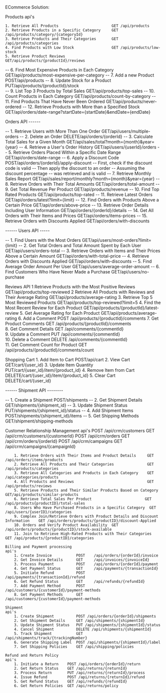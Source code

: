 ECommerce Solution:
	
Products
api's

    1. Retrieve All Products                        GET /api/products
    2. Retrieve Products in a Specific Category     GET /api/products/category/{categoryId}
    3. Retrieve Products and Their Categories       GET /api/products/categories
    4. Find Products with Low Stock                 GET /api/products/low-stock
    5. Retrieve Product Reviews                     GET/api/products/{productId}/reviews
-- 6. Find Most Expensive Products in Each Category              GET/api/products/most-expensive-per-category
-- 7. Add a new Product                                          POST/api/products
-- 8. Update Stock for a Product                                 PUT/api/products/{productId}/stock   
-- 9. List Top 3 Products by Total Sales                         GET/api/products/top-sales
-- 10. Count Products in Each Category                           GET/api/products/count-by-category
-- 11. Find Products That Have Never Been Ordered                GET/api/products/never-ordered
-- 12. Retrieve Products with More than a Specified Stock        GET/api/orders/date-range?startDate={startDate}&endDate={endDate}

Orders API ------

-- 1. Retrieve Users with More Than One Order                     GET/api/users/multiple-orders
-- 2. Delete an Order                                             DELETE/api/orders/{orderId}
-- 3. Calculate Total Sales for a Given Month                     GET/api/sales/total?month={month}&year={year}
-- 4. Retrieve a User's Order History                             GET/api/users/{userId}/orders
-- 5. Retrieve Orders Placed Within a Specific Date Range         GET/api/orders/date-range
-- 6. Apply a Discount Code                                       POST/api/orders/{orderId}/apply-discount
		-- First, check if the discount code is valid
		-- Then apply the discount to an order
		-- Assuming the discount percentage 
		-- was retrieved and is valid
-- 7. Retrieve Monthly Sales Report                                GET/api/sales/report/monthly?month={month}&year={year}
-- 8. Retrieve Orders with Their Total Amounts                     GET/api/orders/total-amount
-- 9. Get Total Revenue Per Product                                GET/api/products/revenue
-- 10. Find Top Rated Products                                     GET/api/products/top-rated
-- 11. Retrieve Latest Orders                                      GET/api/orders/latest?limit={limit}
-- 12. Find Orders with Products Above a Certain Price             GET/api/orders/above-price
-- 13. Retrieve Order Details Including User Information           GET/api/orders/{orderId}/details
-- 14. Get All Orders with Their Items and Prices                  GET/api/orders/items-prices
-- 15. Retrieve Orders with Discounts Applied                      GET/api/orders/with-discounts
              
------ Users API -----

-- 1. Find Users with the Most Orders                     GET/api/users/most-orders?limit={limit}
-- 2. Get Total Orders and Total Amount 
      Spent by Each User                                  GET/api/users/orders-total
-- 3. Retrieve Orders with Items and 
      Their Prices Above a Certain Amount                 GET/api/orders/with-total-price
-- 4. Retrieve Orders with Discounts Applied              GET/api/orders/with-discounts
-- 5. Find Average Order Amount Per User                  GET/api/users/average-order-amount
-- 6. Find Customers Who Have Never Made a Purchase       GET/api/users/no-purchase

Reviews API
	1 Retrieve Products with the Most Positive Reviews       		GET/api/products/top-reviewed
	2 Retrieve All Products with Reviews and Their Average Rating   GET/api/products/average-rating
	3. Retrieve Top 5 Most Reviewed Products                		GET/api/products/top-reviewed?limit=5
	4. Find the Most Recent Review for Each Product         		GET/api/products/{productId}/latest-review
	5. Get Average Rating for Each Product                  		GET/api/products/average-rating
	6. Add a Comment			                               		POST /api/products/{productId}/comments
	7. Get Product Comments	                               			GET /api/products/{productId}/comments	
	8. Get Comment Details	                               			GET /api/comments/{commentId}	
	9. Update a Comment			                           			PUT /api/comments/{commentId}	
	10. Delete a Comment			                           		DELETE /api/comments/{commentId}		
	11. Get Comment Count for Product	                   			GET /api/products/{productId}/comments/count

Shopping Cart
	1. Add Item to Cart          POST/api/cart
	2. View Cart                  GET/cart/{user_id}
	3. Update Item Quantity       PUT/cart/{user_id}/item/{product_id}
	4. Remove Item from Cart      DELETE/cart/{user_id}/item/{product_id}
	5. Clear Cart                 DELETE/cart/{user_id}

------ Shipment API --------

-- 1. Create a Shipment          POST/shipments
-- 2. Get Shipment Details       GET/shipments/{shipment_id}
-- 3. Update Shipment Status     PUT/shipments/{shipment_id}/status
-- 4. Add Shipment Items         POST/shipments/{shipment_id}/items
-- 5. Get Shipping Methods       GET/shipment/shipping-methods


Customer Relationship Management
api's
									POST /api/crm/customers
									GET  /api/crm/customers/{customerId}
									POST /api/crm/orders
									GET  /api/crm/orders/{orderId}
									POST /api/crm/campaigns
									GET /api/crm/campaigns/{campaignId}



		1. Retrieve Orders with Their Items and Product Details    	GET /api/orders/items/products
		2. Retrieve All Products and Their Categories             	GET /api/products/categories
		3. Retrieve All Categories and Products in Each Category  	GET /api/categories/products
		4. All Products and Reviews                               	GET /api/products/reviews
		5. Retrieve Products and Their Similar Products Based on Category  GET/api/products/similar-products
		6. Retrieve Total Sales Per Product                        GET  /api/products{productID}/total-sales
		8. Users Who Have Purchased Products in a Specific Category  GET /api/users/{userID}/categories
		9. Complex Join/Retrieve Orders with Product Details and Discount Information    GET /api/orders/products/{productID}/discount-Applied
		10. Orders and Verify Product Availability  GET  /api/orders/products/{productID}/stock-available
		11. Join to Retrieve High-Rated Products with Their Categories  GET /api/products/{productID}/categories

	Billing and Payment processing
	api's
		1. Create Invoice	    	POST 	/api/orders/{orderId}/invoice
		2. Get Invoice Details		GET 	/api/invoices/{invoiceId}
		3. Process Payment	    	POST 	/api/orders/{orderId}/payment
		4. Get Payment Status		GET 	/api/payments/{transactionId}	
		5. Initiate Refund	    	POST 	/api/payments/{transactionId}/refund
		6. Get Refund Status		GET 	/api/refunds/{refundId}
		7. Add Payment Method		POST 	/api/customers/{customerId}/payment-methods
		8. Get Payment Methods 		GET 	/api/customers/{customerId}/payment-methods
	
	Shipment
	api's
		1. Create Shipment  		POST /api/orders/{orderId}/shipments
		2. Get Shipment Details 	GET /api/shipments/{shipmentId}
		3. Update Shipment Status 	PUT /api/shipments/{shipmentId}/status
		4. Cancel Shipment		    DELETE /api/shipments/{shipmentId}
		5. Track Shipment		    GET /api/shipments/track/{trackingNumber}
		6. Generate Shipping Label	POST /api/shipments/{shipmentId}/label   
		7. Get Shipping Policies	GET /api/shipping/policies	  	
			
	Refund and Return Policy
	api's
		1. Initiate a Return 	POST /api/orders/{orderId}/return
		2. Get Return Status    GET /api/returns/{returnId}
		3. Process Return	    PUT /api/returns/{returnId}/process
		4. Issue Refund		    POST /api/returns/{returnId}/refund
		5. Get Refund Status	GET /api/refunds/{refundId}
		6. Get Return Policies  GET /api/returns/policy